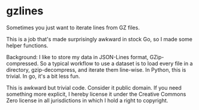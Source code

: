 # gzlines
Sometimes you just want to iterate lines from GZ files.

This is a job that's made surprisingly awkward in stock Go, so I made some
helper functions.

Background: I like to store my data in JSON-Lines format, GZip-compressed. So
a typical workflow to use a dataset is to load every file in a directory,
gzip-decompress, and iterate them line-wise. In Python, this is trivial. In go,
it's a bit less fun.

This is awkward but trivial code. Consider it public domain.
If you need something more explicit, I hereby license it under the Creative Commons
Zero license in all jurisdictions in which I hold a right to copyright.
